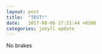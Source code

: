 ```yaml
---
layout: post
title:  "TEST!"
date:   2017-08-06 17:21:44 +0200
categories: jekyll update
---
```

No brakes


